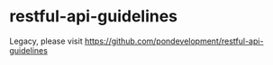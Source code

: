 # restful-api-guidelines

Legacy, please visit https://github.com/pondevelopment/restful-api-guidelines
